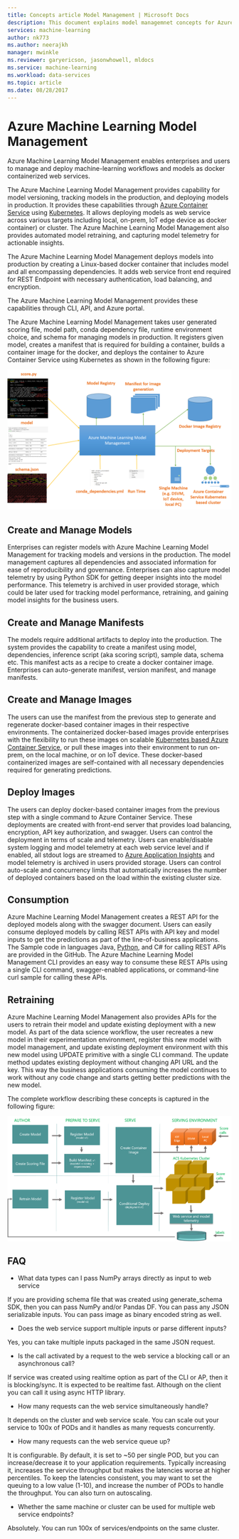 ```yaml
---
title: Concepts article Model Management | Microsoft Docs
description: This document explains model managemnet concepts for Azure Machine Learning.
services: machine-learning
author: nk773
ms.author: neerajkh
manager: mwinkle
ms.reviewer: garyericson, jasonwhowell, mldocs
ms.service: machine-learning
ms.workload: data-services
ms.topic: article
ms.date: 08/28/2017
---
```

# Azure Machine Learning Model Management #

Azure Machine Learning Model Management enables enterprises and users to manage and deploy machine-learning workflows and models as docker containerized web services. 

The Azure Machine Learning Model Management provides capability for model versioning, tracking models in the production, and deploying models in production. It provides these capabilities through [Azure Container Service](https://azure.microsoft.com/en-us/services/container-service/) using [Kubernetes](https://docs.microsoft.com/en-us/azure/container-service/kubernetes/container-service-kubernetes-walkthrough). It allows deploying models as web service across various targets including local, on-prem, IoT edge device as docker container) or cluster. The Azure Machine Learning Model Management also provides automated model retraining, and capturing model telemetry for actionable insights.  

The Azure Machine Learning Model Management deploys models into production by creating a Linux-based docker container that includes model and all encompassing dependencies. It adds web service front end required for REST Endpoint with necessary authentication, load balancing, and encryption.  

The Azure Machine Learning Model Management provides these capabilities through CLI, API, and Azure portal. 

The Azure Machine Learning Model Management takes user generated scoring file, model path, conda dependency file, runtime environment choice, and schema for managing models in production. It registers given model, creates a manifest that is required for building a container, builds a container image for the docker, and deploys the container to Azure Container Service using Kubernetes as shown in the following figure:

![](media/modelmanagement/ModelManagement.png)

## Create and Manage Models ##
Enterprises can register models with Azure Machine Learning Model Management for tracking models and versions in the production. The model management captures all dependencies and associated information for ease of reproducibility and governance.  Enterprises can also capture model telemetry by using Python SDK for getting deeper insights into the model performance. This telemetry is archived in user provided storage, which could be later used for tracking model performance, retraining, and gaining model insights for the business users.

## Create and Manage Manifests ##
The models require additional artifacts to deploy into the production. The system provides the capability to create a manifest using model, dependencies, inference script (aka scoring script), sample data, schema etc. This manifest acts as a recipe to create a docker container image. Enterprises can auto-generate manifest, version manifest, and manage manifests. 

## Create and Manage Images ##
The users can use the manifest from the previous step to generate and regenerate docker-based container images in their respective environments. The containerized docker-based images provide enterprises with the flexibility to run these images on scalable [Kubernetes based Azure Container Service](https://docs.microsoft.com/en-us/azure/container-service/kubernetes/container-service-kubernetes-walkthrough), or pull these images into their environment to run on-prem, on the local machine, or on IoT device. These docker-based containerized images are self-contained with all necessary dependencies required for generating predictions. 

## Deploy Images ##
The users can deploy docker-based container images from the previous step with a single command to Azure Container Service. These deployments are created with front-end server that provides load balancing, encryption, API key authorization, and swagger. Users can control the deployment in terms of scale and telemetry. Users can enable/disable system logging and model telemetry at each web service level and if enabled, all stdout logs are streamed to [Azure Application Insights](https://azure.microsoft.com/en-us/services/application-insights/) and model telemetry is archived in users provided storage. Users can control auto-scale and concurrency limits that automatically increases the number of deployed containers based on the load within the existing cluster size. 

## Consumption ##
Azure Machine Learning Model Management creates a REST API for the deployed models along with the swagger document. Users can easily consume deployed models by calling REST APIs with API key and model inputs to get the predictions as part of the line-of-business applications. The Sample code in languages Java, [Python](https://github.com/CortanaAnalyticsGallery-Int/digit-recognition-cnn-tf/blob/master/client.py), and C# for calling REST APIs are provided in the GitHub. The Azure Machine Learning Model Management CLI provides an easy way to consume these REST APIs using a single CLI command, swagger-enabled applications, or command-line curl sample for calling these APIs. 

## Retraining ##
Azure Machine Learning Model Management also provides APIs for the users to retrain their model and update existing deployment with a new model. As part of the data science workflow, the user recreates a new model in their experimentation environment, register this new model with model management, and update existing deployment environment with this new model using UPDATE primitive with a single CLI command. The update method updates existing deployment without changing API URL and the key. This way the business applications consuming the model continues to work without any code change and starts getting better predictions with the new model.

The complete workflow describing these concepts is captured in the following figure:

![](media/modelmanagement/ModelManagementWorkflow.png)

## FAQ ##
- What data types can I pass NumPy arrays directly as input to web service

If you are providing schema file that was created using generate_schema SDK, then you can pass NumPy and/or Pandas DF. You can pass any JSON serializable inputs. You can pass image as binary encoded string as well.

- Does the web service support multiple inputs or parse different inputs? 

Yes, you can take multiple inputs packaged in the same JSON request.

- Is the call activated by a  request to the web service a blocking call or an asynchronous call?

If service was created using realtime option as part of the CLI or AP, then it is blocking/sync. It is expected to be realtime fast. Although on the client you can call it using async HTTP library.

- How many requests can the web service simultaneously handle?

It depends on the cluster and web service scale. You can scale out your service to 100x of PODs and it handles as many requests concurrently. 

- How many requests can the web service queue up?

It is configurable. By default, it is set to ~50 per single POD, but you can increase/decrease it to your application requirements. Typically increasing it, increases the service throughput but makes the latencies worse at higher percentiles. To keep the latencies consistent, you may want to set the queuing to a low value (1-10), and increase the number of PODs to handle the throughput. You can also turn on autoscaling. 

- Whether the same machine or cluster can be used for multiple web service endpoints?

Absolutely. You can run 100x of services/endpoints on the same cluster. 



